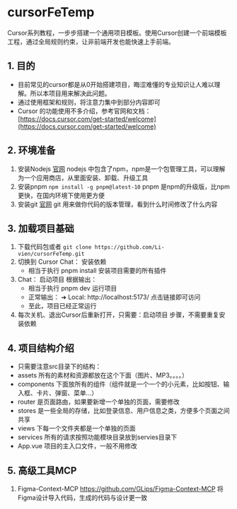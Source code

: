 # cursorFeTemp
Cursor系列教程，一步步搭建一个通用项目模板。使用Cursor创建一个前端模板工程，通过全局规则约束，让非前端开发也能快速上手前端。

## 1. 目的
-  目前常见的cursor都是从0开始搭建项目，晦涩难懂的专业知识让人难以理解。所以本项目用来解决此问题。
-  通过使用框架和规则，将注意力集中到部分内容即可
-  Cursor 的功能使用不多介绍，参考官网和文档：[https://docs.cursor.com/get-started/welcome](https://docs.cursor.com/get-started/welcome)

## 2. 环境准备
1. 安装Nodejs [官网](https://nodejs.org/en) nodejs 中包含了npm，npm是一个包管理工具，可以理解为一个应用商店，从里面安装、卸载、升级工具
2. 安装pnpm ```npm install -g pnpm@latest-10```  pnpm 是npm的升级版，比npm更快，在国内环境下使用更方便
3. 安装git [官网](https://git-scm.com/book/zh/v2/%E8%B5%B7%E6%AD%A5-%E5%AE%89%E8%A3%85-Git) git 用来做你代码的版本管理，看到什么时间修改了什么内容

## 3. 加载项目基础
1. 下载代码包或者 ```git clone https://github.com/Li-vien/cursorFeTemp.git```
2. 切换到 Cursor Chat： 安装依赖  
    - 相当于执行 pnpm install 安装项目需要的所有插件
3. Chat： 启动项目  根据输出： 
    - 相当于执行 pnpm dev 运行项目
    - 正常输出：  ➜  Local:   http://localhost:5173/  点击链接即可访问
    - 至此，项目已经正常运行
4. 每次关机、退出Cursor后重新打开，只需要：启动项目 步骤，不需要重复安装依赖


## 4. 项目结构介绍
-  只需要注意src目录下的结构：
-  assets 所有的素材和资源都放在这个下面（图片、MP3。。。。）
-  components 下面放所有的组件（组件就是一个一个的小元素，比如按钮、输入框、卡片、弹窗、菜单...）
-  router 是页面路由，如果要新增一个单独的页面，需要修改
-  stores 是一些全局的存储，比如登录信息、用户信息之类，方便多个页面之间共享
-  views  下每一个文件夹都是一个单独的页面
-  services 所有的请求按照功能模块目录放到servies目录下
-  App.vue 项目的主入口文件，一般不用修改

## 5. 高级工具MCP
1. Figma-Context-MCP https://github.com/GLips/Figma-Context-MCP  将Figma设计导入代码，生成的代码与设计更一致